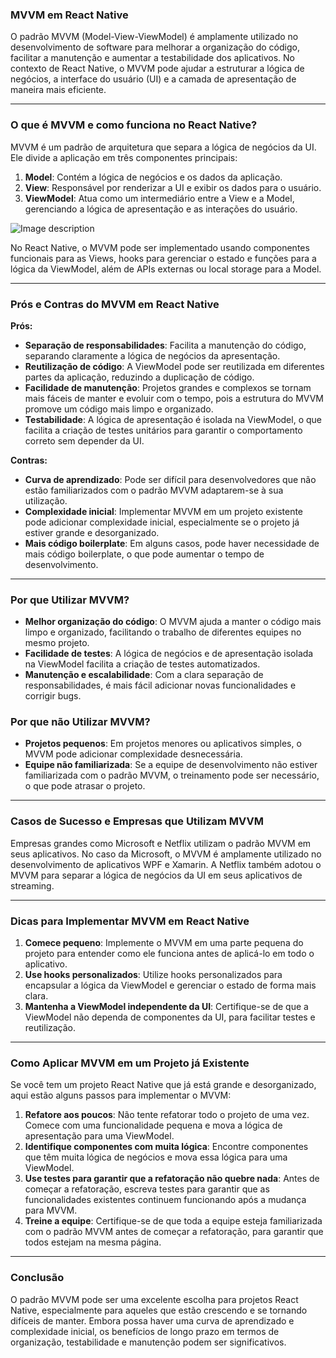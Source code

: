 ### **MVVM em React Native**

O padrão MVVM (Model-View-ViewModel) é amplamente utilizado no desenvolvimento de software para melhorar a organização do código, facilitar a manutenção e aumentar a testabilidade dos aplicativos. No contexto de React Native, o MVVM pode ajudar a estruturar a lógica de negócios, a interface do usuário (UI) e a camada de apresentação de maneira mais eficiente.

---

### **O que é MVVM e como funciona no React Native?**

MVVM é um padrão de arquitetura que separa a lógica de negócios da UI. Ele divide a aplicação em três componentes principais:

1. **Model**: Contém a lógica de negócios e os dados da aplicação.
2. **View**: Responsável por renderizar a UI e exibir os dados para o usuário.
3. **ViewModel**: Atua como um intermediário entre a View e a Model, gerenciando a lógica de apresentação e as interações do usuário.

![Image description](https://dev-to-uploads.s3.amazonaws.com/uploads/articles/4zvw8r5zng30xb2r5g5s.png)

No React Native, o MVVM pode ser implementado usando componentes funcionais para as Views, hooks para gerenciar o estado e funções para a lógica da ViewModel, além de APIs externas ou local storage para a Model.

---

### **Prós e Contras do MVVM em React Native**

**Prós:**

- **Separação de responsabilidades**: Facilita a manutenção do código, separando claramente a lógica de negócios da apresentação.
- **Reutilização de código**: A ViewModel pode ser reutilizada em diferentes partes da aplicação, reduzindo a duplicação de código.
- **Facilidade de manutenção**: Projetos grandes e complexos se tornam mais fáceis de manter e evoluir com o tempo, pois a estrutura do MVVM promove um código mais limpo e organizado.
- **Testabilidade**: A lógica de apresentação é isolada na ViewModel, o que facilita a criação de testes unitários para garantir o comportamento correto sem depender da UI.

**Contras:**

- **Curva de aprendizado**: Pode ser difícil para desenvolvedores que não estão familiarizados com o padrão MVVM adaptarem-se à sua utilização.
- **Complexidade inicial**: Implementar MVVM em um projeto existente pode adicionar complexidade inicial, especialmente se o projeto já estiver grande e desorganizado.
- **Mais código boilerplate**: Em alguns casos, pode haver necessidade de mais código boilerplate, o que pode aumentar o tempo de desenvolvimento.

---

### **Por que Utilizar MVVM?**

- **Melhor organização do código**: O MVVM ajuda a manter o código mais limpo e organizado, facilitando o trabalho de diferentes equipes no mesmo projeto.
- **Facilidade de testes**: A lógica de negócios e de apresentação isolada na ViewModel facilita a criação de testes automatizados.
- **Manutenção e escalabilidade**: Com a clara separação de responsabilidades, é mais fácil adicionar novas funcionalidades e corrigir bugs.

### **Por que não Utilizar MVVM?**

- **Projetos pequenos**: Em projetos menores ou aplicativos simples, o MVVM pode adicionar complexidade desnecessária.
- **Equipe não familiarizada**: Se a equipe de desenvolvimento não estiver familiarizada com o padrão MVVM, o treinamento pode ser necessário, o que pode atrasar o projeto.

---

### **Casos de Sucesso e Empresas que Utilizam MVVM**

Empresas grandes como Microsoft e Netflix utilizam o padrão MVVM em seus aplicativos. No caso da Microsoft, o MVVM é amplamente utilizado no desenvolvimento de aplicativos WPF e Xamarin. A Netflix também adotou o MVVM para separar a lógica de negócios da UI em seus aplicativos de streaming.

---

### **Dicas para Implementar MVVM em React Native**

1. **Comece pequeno**: Implemente o MVVM em uma parte pequena do projeto para entender como ele funciona antes de aplicá-lo em todo o aplicativo.
2. **Use hooks personalizados**: Utilize hooks personalizados para encapsular a lógica da ViewModel e gerenciar o estado de forma mais clara.
3. **Mantenha a ViewModel independente da UI**: Certifique-se de que a ViewModel não dependa de componentes da UI, para facilitar testes e reutilização.

---

### **Como Aplicar MVVM em um Projeto já Existente**

Se você tem um projeto React Native que já está grande e desorganizado, aqui estão alguns passos para implementar o MVVM:

1. **Refatore aos poucos**: Não tente refatorar todo o projeto de uma vez. Comece com uma funcionalidade pequena e mova a lógica de apresentação para uma ViewModel.
2. **Identifique componentes com muita lógica**: Encontre componentes que têm muita lógica de negócios e mova essa lógica para uma ViewModel.
3. **Use testes para garantir que a refatoração não quebre nada**: Antes de começar a refatoração, escreva testes para garantir que as funcionalidades existentes continuem funcionando após a mudança para MVVM.
4. **Treine a equipe**: Certifique-se de que toda a equipe esteja familiarizada com o padrão MVVM antes de começar a refatoração, para garantir que todos estejam na mesma página.

---

### **Conclusão**

O padrão MVVM pode ser uma excelente escolha para projetos React Native, especialmente para aqueles que estão crescendo e se tornando difíceis de manter. Embora possa haver uma curva de aprendizado e complexidade inicial, os benefícios de longo prazo em termos de organização, testabilidade e manutenção podem ser significativos.
